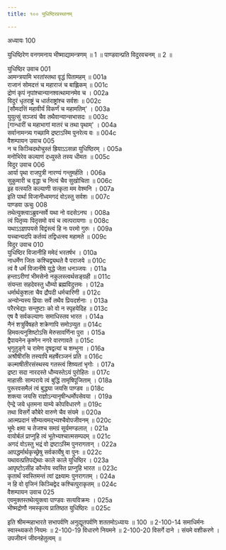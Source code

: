 ```yaml
---
title: १०० युधिष्ठिरप्रस्थानम्

---
```

अध्यायः 100

युधिष्ठिरेण वनगमनाय भीष्माद्यामन्त्रणम् ॥ 1 ॥ पाण्डवान्प्रति विदुरवचनम् ॥ 2 ॥
	
युधिष्ठिर उवाच 	001  
आमन्त्रयामि भरतांस्तथा वृद्धं पितामहम् ॥	001a  
राजानं सोमदत्तं च महाराजं च बाह्लिकम् ॥	001c  
द्रोणं कृपं नृपांश्चान्यानश्वत्थामानमेव च ।	002a  
विदुरं धृतराष्ट्रं च धार्तराष्ट्रांश्च सर्वशः ॥	002c  
[सौमदत्तिं महावीर्यं विकर्णं च महामतिम्' ।	003a  
युयुत्सुं सञ्जयं चैव तथैवान्यान्सभासदः ॥	003c  
[गान्धारीं च महाभागां मातरं च तथा पृथाम्' ।	004a  
सर्वानामन्त्र्य गच्छामि द्रष्टाऽस्मि पुनरेत्य वः ॥	004c  
वैशम्पायन उवाच 	005  
न च किञ्चिदथोचुस्तं ह्रियाऽऽसन्ना युधिष्ठिरम् ।	005a  
मनोभिरेव कल्याणं दध्युस्ते तस्य धीमतः ॥	005c  
विदुर उवाच 	006  
आर्या पृथा राजपुत्री नारण्यं गन्तुमर्हति ।	006a  
सुकुमारी च वृद्धा च नित्यं चैव सुखोचिता ॥	006c  
इह वत्स्यति कल्याणी सत्कृता मम वेश्मनि ।	007a  
इति पार्था विजानीध्वमगदं वोऽस्तु सर्वशः ॥	007c  
पाण्डवा ऊचुः 	008  
तथेत्युक्त्वाऽब्रुवन्सर्वे यथा नो वदसेऽनघ ।	008a  
त्वं पितृव्यः पितृसमो वयं च त्वत्परायणाः ॥	008c  
यथाऽऽज्ञापयसे विद्वंस्त्वं हि नः परमो गुरुः ।	009a  
यच्चान्यदपि कर्तव्यं तद्विधत्स्व महामते ॥	009c  
विदुर उवाच 	010  
युधिष्ठिर विजानीहि ममेदं भरतर्षभ ।	010a  
नाधर्मेण जितः कश्चिद्व्यथते वै पराजये ॥	010c  
त्वं वै धर्मं विजानीषे युद्धे जेता धनञ्जयः ।	011a  
हन्ताऽरीणां भीमसेनो नकुलस्त्वर्थसङ्ग्रही ॥	011c  
संयन्ता सहदेवस्तु धौम्यो ब्रह्मविदुत्तमः ।	012a  
धर्मार्थकुशला चैव द्रौपदी धर्मचारिणी ॥	012c  
अन्योन्यस्य प्रियाः सर्वे तथैव प्रियदर्शनाः ।	013a  
परैरभेद्याः सन्तुष्टाः को वो न स्पृहयेदिह ॥	013c  
एष वै सर्वकल्याणः समाधिस्तव भारत ।	014a  
नैनं शत्रुर्विषहते शक्रेणापि समोऽप्युत ॥	014c  
हिमवत्यनुशिष्टोऽसि मेरुसावर्णिना पुरा ।	015a  
द्वैपायनेन कृष्णेन नगरे वारणावते ॥	015c  
भृगुतुङ्गे च रामेण दृषद्वत्यां च शम्भुना ।	016a  
अश्रौषीरसि तस्यापि महर्षेरञ्जनं प्रति ॥	016c  
कल्माषीतीरसंस्थस्य गतस्त्वं शिष्यतां भृगोः ।	017a  
द्रष्टा सदा नारदस्ते धौम्यस्तेऽयं पुरोहितः ॥	017c  
माहासीः साम्पराये त्वं बुद्धिं तामृषिपूजिताम् ।	018a  
पुरूरवसमैलं त्वं बुद्ध्या जयसि पाण्डव ॥	018c  
शक्त्या जयसि राज्ञोऽन्यानृषीन्धर्मोपसेवया ।	019a  
ऐन्द्रे जये धृतमना याम्ये कोपविधारणे ॥	019c  
तथा विसर्गे कौबेरे वारुणे चैव संयमे  ॥	020a  
आत्मप्रदानं सौम्यत्वमद्भ्यश्चैवोपजीवनम् ॥	020c  
भूमेः क्षमा च तेजश्च समग्रं सूर्यमण्डलात् ।	021a  
वायोर्बलं प्राप्नुहि त्वं भूतेभ्यश्चात्मसम्पदम् ॥	021c  
अगदं वोऽस्तु भद्रं वो द्रष्टाऽस्मि पुनरागतान् ।	022a  
आपद्धर्मार्थकृच्छ्रेषु सर्वकार्येषु वा पुनः ॥	022c  
यथावत्प्रतिपद्येथाः काले काले युधिष्ठिर ।	023a  
आपृष्टोऽसीह कौन्तेय स्वस्ति प्राप्नुहि भारत ॥	023c  
कृतार्थं स्वस्तिमन्तं त्वां द्रक्ष्यामः पुनरागतम् ।	024a  
न हि वो वृजिनं किञ्चिद्वेद कश्चित्पुराकृतम् ॥	024c  
वैशम्पायन उवाच 	025  
एवमुक्तस्तथेत्युक्त्वा पाण्डवः सत्यविक्रमः ।	025a  
भीष्मद्रोणौ नमस्कृत्य प्रातिष्ठत युधिष्ठिरः ॥ 	025c  

इति श्रीमन्महाभारते सभापर्वणि अनुद्यूतपर्वणि शततमोऽध्यायः ॥ 100 ॥
2-100-14 समाधिर्मनः स्वास्थ्यकरो नियमः ॥ 2-100-19 विधारणे नियमने ॥ 2-100-20 विसर्गे दाने । संयमे वशीकरणे । उपजीवनं जीवनहेतुत्वम् ॥